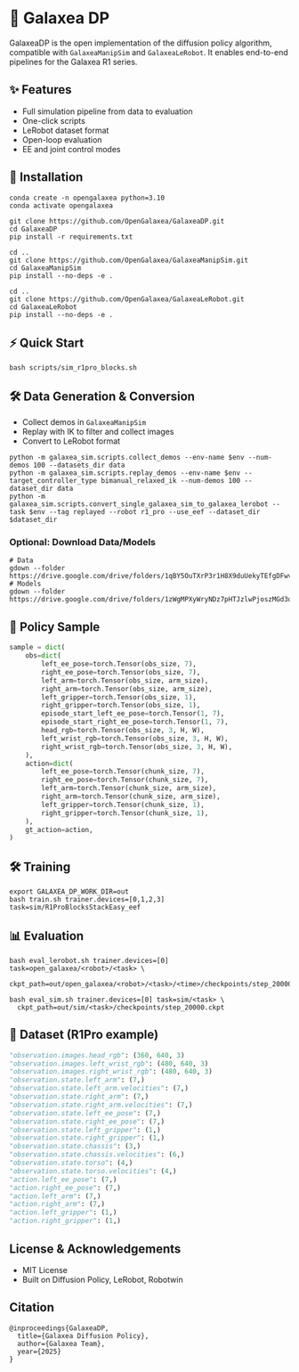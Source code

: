 # 🤖 Galaxea DP

GalaxeaDP is the open implementation of the diffusion policy algorithm, compatible with `GalaxeaManipSim` and `GalaxeaLeRobot`. It enables end-to-end pipelines for the Galaxea R1 series.

## ✨ Features
- Full simulation pipeline from data to evaluation
- One-click scripts
- LeRobot dataset format
- Open-loop evaluation
- EE and joint control modes

## 🚀 Installation
```
conda create -n opengalaxea python=3.10
conda activate opengalaxea

git clone https://github.com/OpenGalaxea/GalaxeaDP.git
cd GalaxeaDP
pip install -r requirements.txt

cd ..
git clone https://github.com/OpenGalaxea/GalaxeaManipSim.git
cd GalaxeaManipSim
pip install --no-deps -e .

cd ..
git clone https://github.com/OpenGalaxea/GalaxeaLeRobot.git
cd GalaxeaLeRobot
pip install --no-deps -e .
```

## ⚡ Quick Start
```
bash scripts/sim_r1pro_blocks.sh
```

## 🛠 Data Generation & Conversion
- Collect demos in `GalaxeaManipSim`
- Replay with IK to filter and collect images
- Convert to LeRobot format
```
python -m galaxea_sim.scripts.collect_demos --env-name $env --num-demos 100 --datasets_dir data
python -m galaxea_sim.scripts.replay_demos --env-name $env --target_controller_type bimanual_relaxed_ik --num-demos 100 --dataset_dir data
python -m galaxea_sim.scripts.convert_single_galaxea_sim_to_galaxea_lerobot --task $env --tag replayed --robot r1_pro --use_eef --dataset_dir $dataset_dir
```

### Optional: Download Data/Models
```
# Data
gdown --folder https://drive.google.com/drive/folders/1qBY5OuTXrP3r1H8X9duUekyTEfgDFwvb
# Models
gdown --folder https://drive.google.com/drive/folders/1zWgMPXyWryNDz7pHTJzlwPjoszMGd3q1
```

## 🧠 Policy Sample
```python
sample = dict(
    obs=dict(
        left_ee_pose=torch.Tensor(obs_size, 7),
        right_ee_pose=torch.Tensor(obs_size, 7),
        left_arm=torch.Tensor(obs_size, arm_size),
        right_arm=torch.Tensor(obs_size, arm_size),
        left_gripper=torch.Tensor(obs_size, 1),
        right_gripper=torch.Tensor(obs_size, 1),
        episode_start_left_ee_pose=torch.Tensor(1, 7),
        episode_start_right_ee_pose=torch.Tensor(1, 7),
        head_rgb=torch.Tensor(obs_size, 3, H, W),
        left_wrist_rgb=torch.Tensor(obs_size, 3, H, W),
        right_wrist_rgb=torch.Tensor(obs_size, 3, H, W),
    ),
    action=dict(
        left_ee_pose=torch.Tensor(chunk_size, 7),
        right_ee_pose=torch.Tensor(chunk_size, 7),
        left_arm=torch.Tensor(chunk_size, arm_size),
        right_arm=torch.Tensor(chunk_size, arm_size),
        left_gripper=torch.Tensor(chunk_size, 1),
        right_gripper=torch.Tensor(chunk_size, 1),
    ),
    gt_action=action,
)
```

## 🛠 Training
```
export GALAXEA_DP_WORK_DIR=out
bash train.sh trainer.devices=[0,1,2,3] task=sim/R1ProBlocksStackEasy_eef
```

## 📊 Evaluation
```
bash eval_lerobot.sh trainer.devices=[0] task=open_galaxea/<robot>/<task> \
  ckpt_path=out/open_galaxea/<robot>/<task>/<time>/checkpoints/step_20000.ckpt

bash eval_sim.sh trainer.devices=[0] task=sim/<task> \
  ckpt_path=out/sim/<task>/checkpoints/step_20000.ckpt
```

## 📂 Dataset (R1Pro example)
```python
"observation.images.head_rgb": (360, 640, 3)
"observation.images.left_wrist_rgb": (480, 640, 3)
"observation.images.right_wrist_rgb": (480, 640, 3)
"observation.state.left_arm": (7,)
"observation.state.left_arm.velocities": (7,)
"observation.state.right_arm": (7,)
"observation.state.right_arm.velocities": (7,)
"observation.state.left_ee_pose": (7,)
"observation.state.right_ee_pose": (7,)
"observation.state.left_gripper": (1,)
"observation.state.right_gripper": (1,)
"observation.state.chassis": (3,)
"observation.state.chassis.velocities": (6,)
"observation.state.torso": (4,)
"observation.state.torso.velocities": (4,)
"action.left_ee_pose": (7,)
"action.right_ee_pose": (7,)
"action.left_arm": (7,)
"action.right_arm": (7,)
"action.left_gripper": (1,)
"action.right_gripper": (1,)
```

## License & Acknowledgements
- MIT License
- Built on Diffusion Policy, LeRobot, Robotwin

## Citation
```
@inproceedings{GalaxeaDP,
  title={Galaxea Diffusion Policy},
  author={Galaxea Team},
  year={2025}
}
```
